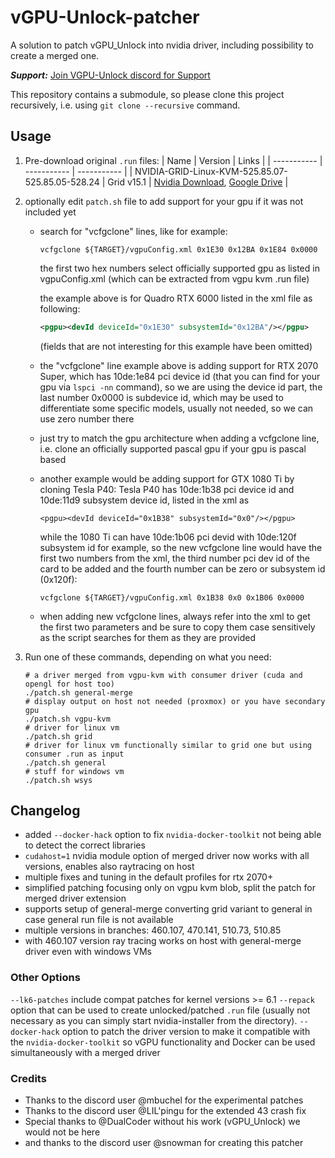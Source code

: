 # vGPU-Unlock-patcher
A solution to patch vGPU_Unlock into nvidia driver, including possibility to create a merged one.

**_Support:_** [Join VGPU-Unlock discord for Support](https://discord.com/invite/5rQsSV3Byq)

This repository contains a submodule, so please clone this project recursively, i.e. using `git clone --recursive` command.

## Usage

1. Pre-download original `.run` files:
   | Name | Version | Links |
   | ----------- | ----------- | ----------- |
   | NVIDIA-GRID-Linux-KVM-525.85.07-525.85.05-528.24 | Grid v15.1 | [Nvidia Download](https://enterprise-support.nvidia.com/s/login/?startURL=%2Fs%2F%3Ft%3D1657093205198), [Google Drive](https://drive.google.com/drive/folders/1Mwk0diSegzHx-7BeJdujPa1Vgyw5fd3s) |

2. optionally edit `patch.sh` file to add support for your gpu if it was not included yet
   - search for "vcfgclone" lines, like for example:
        ```shell
        vcfgclone ${TARGET}/vgpuConfig.xml 0x1E30 0x12BA 0x1E84 0x0000
        ```
     the first two hex numbers select officially supported gpu as listed in vgpuConfig.xml (which can be extracted from vgpu kvm .run file)
     
     the example above is for Quadro RTX 6000 listed in the xml file as following:
        ```xml
        <pgpu><devId deviceId="0x1E30" subsystemId="0x12BA"/></pgpu>
        ```
     (fields that are not interesting for this example have been omitted)
     
   - the "vcfgclone" line example above is adding support for RTX 2070 Super, which has 10de:1e84 pci device id (that you can find for your gpu via `lspci -nn` command), so we are using the device id part, the last number 0x0000 is subdevice id, which may be used to differentiate some specific models, usually not needed, so we can use zero number there

   - just try to match the gpu architecture when adding a vcfgclone line, i.e. clone an officially supported pascal gpu if your gpu is pascal based

   - another example would be adding support for GTX 1080 Ti by cloning Tesla P40:
     Tesla P40 has 10de:1b38 pci device id and 10de:11d9 subsystem device id, listed in the xml as
        ```shell
        <pgpu><devId deviceId="0x1B38" subsystemId="0x0"/></pgpu>
        ```
        
        while the 1080 Ti can have 10de:1b06 pci devid with 10de:120f subsystem id for example, so the new vcfgclone line would have the first two numbers from the xml, the third number pci dev id of the card to be added and the fourth number can be zero or subsystem id (0x120f):
        ```shell
        vcfgclone ${TARGET}/vgpuConfig.xml 0x1B38 0x0 0x1B06 0x0000
        ```
        
   - when adding new vcfgclone lines, always refer into the xml to get the first two parameters and be sure to copy them case sensitively as the script searches for them as they are provided

3. Run one of these commands, depending on what you need:
      ```shell
      # a driver merged from vgpu-kvm with consumer driver (cuda and opengl for host too)
      ./patch.sh general-merge
      # display output on host not needed (proxmox) or you have secondary gpu
      ./patch.sh vgpu-kvm
      # driver for linux vm
      ./patch.sh grid
      # driver for linux vm functionally similar to grid one but using consumer .run as input
      ./patch.sh general
      # stuff for windows vm
      ./patch.sh wsys
      ```

## Changelog

- added `--docker-hack` option to fix `nvidia-docker-toolkit` not being able to detect the correct libraries
- `cudahost=1` nvidia module option of merged driver now works with all versions, enables also raytracing on host
- multiple fixes and tuning in the default profiles for rtx 2070+
- simplified patching focusing only on vgpu kvm blob, split the patch for merged driver extension
- supports setup of general-merge converting grid variant to general in case general run file is not available
- multiple versions in branches: 460.107, 470.141, 510.73, 510.85
- with 460.107 version ray tracing works on host with general-merge driver even with windows VMs

### Other Options 
`--lk6-patches` include compat patches for kernel versions >= 6.1
`--repack` option that can be used to create unlocked/patched `.run` file (usually not necessary as you can simply start nvidia-installer from the directory).
`--docker-hack` option to patch the driver version to make it compatible with the `nvidia-docker-toolkit` so vGPU functionality and Docker can be used simultaneously with a merged driver

### Credits
- Thanks to the discord user @mbuchel for the experimental patches
- Thanks to the discord user @LIL'pingu for the extended 43 crash fix
- Special thanks to @DualCoder without his work (vGPU_Unlock) we would not be here
- and thanks to the discord user @snowman for creating this patcher
